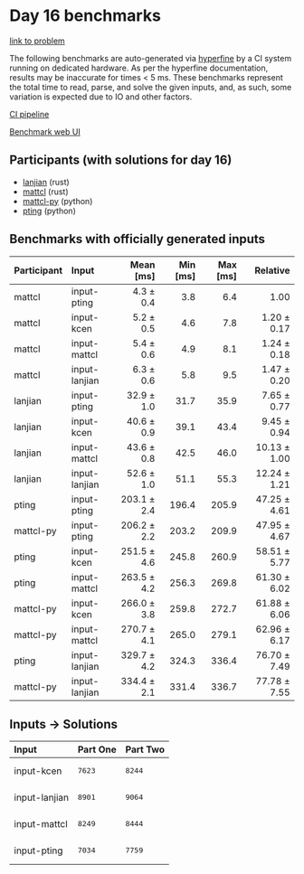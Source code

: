 # Day 16 benchmarks

[link to problem](https://adventofcode.com/2023/day/16)

The following benchmarks are auto-generated via
[hyperfine](https://github.com/sharkdp/hyperfine) by a CI system running on
dedicated hardware. As per the hyperfine documentation, results may be
inaccurate for times < 5 ms. These benchmarks represent the total time to read,
parse, and solve the given inputs, and, as such, some variation is expected due
to IO and other factors.

[CI pipeline](http://ci.papercode.net:8080/teams/main/pipelines/aoc2023)

[Benchmark web UI](https://aoc.ancalagon.black)


## Participants (with solutions for day 16)

- [lanjian](https://github.com/lanjian/aoc-2023) (rust)
- [mattcl](https://github.com/mattcl/aoc2023) (rust)
- [mattcl-py](https://github.com/mattcl/aoc2023-py) (python)
- [pting](https://github.com/pting/aoc2023) (python)


## Benchmarks with officially generated inputs

| Participant | Input | Mean [ms] | Min [ms] | Max [ms] | Relative |
|:---|:---|---:|---:|---:|---:|
| mattcl | input-pting | 4.3 ± 0.4 | 3.8 | 6.4 | 1.00 |
| mattcl | input-kcen | 5.2 ± 0.5 | 4.6 | 7.8 | 1.20 ± 0.17 |
| mattcl | input-mattcl | 5.4 ± 0.6 | 4.9 | 8.1 | 1.24 ± 0.18 |
| mattcl | input-lanjian | 6.3 ± 0.6 | 5.8 | 9.5 | 1.47 ± 0.20 |
| lanjian | input-pting | 32.9 ± 1.0 | 31.7 | 35.9 | 7.65 ± 0.77 |
| lanjian | input-kcen | 40.6 ± 0.9 | 39.1 | 43.4 | 9.45 ± 0.94 |
| lanjian | input-mattcl | 43.6 ± 0.8 | 42.5 | 46.0 | 10.13 ± 1.00 |
| lanjian | input-lanjian | 52.6 ± 1.0 | 51.1 | 55.3 | 12.24 ± 1.21 |
| pting | input-pting | 203.1 ± 2.4 | 196.4 | 205.9 | 47.25 ± 4.61 |
| mattcl-py | input-pting | 206.2 ± 2.2 | 203.2 | 209.9 | 47.95 ± 4.67 |
| pting | input-kcen | 251.5 ± 4.6 | 245.8 | 260.9 | 58.51 ± 5.77 |
| pting | input-mattcl | 263.5 ± 4.2 | 256.3 | 269.8 | 61.30 ± 6.02 |
| mattcl-py | input-kcen | 266.0 ± 3.8 | 259.8 | 272.7 | 61.88 ± 6.06 |
| mattcl-py | input-mattcl | 270.7 ± 4.1 | 265.0 | 279.1 | 62.96 ± 6.17 |
| pting | input-lanjian | 329.7 ± 4.2 | 324.3 | 336.4 | 76.70 ± 7.49 |
| mattcl-py | input-lanjian | 334.4 ± 2.1 | 331.4 | 336.7 | 77.78 ± 7.55 |


## Inputs -> Solutions

| Input | Part One | Part Two |
|:---|:---|:---|
|input-kcen|<pre>7623</pre>|<pre>8244</pre>|
|input-lanjian|<pre>8901</pre>|<pre>9064</pre>|
|input-mattcl|<pre>8249</pre>|<pre>8444</pre>|
|input-pting|<pre>7034</pre>|<pre>7759</pre>|
